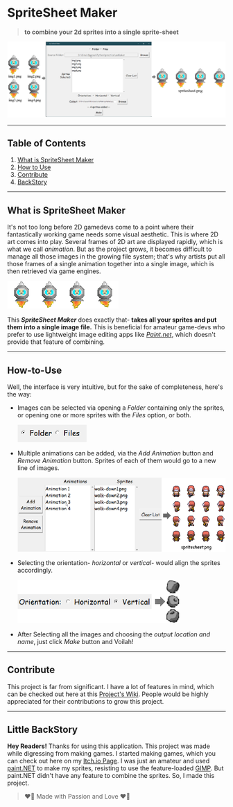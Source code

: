 # SpriteSheet Maker

> **to combine your 2d sprites into a single sprite-sheet**

![App](./res/app.png)

- - -

## Table of Contents

1. [What is SpriteSheet Maker](#what-is-spritesheet-maker)
1. [How to Use](#how-to-use)
1. [Contribute](#contribute)
1. [BackStory](#little-backstory)

- - -

## What is SpriteSheet Maker

It's not too long before 2D gamedevs come to a point where their fantastically working game needs some visual aesthetic. This is where 2D art comes into play. Several frames of 2D art are displayed rapidly, which is what we call *animation*. But as the project grows, it becomes difficult to manage all those images in the growing file system; that's why artists put all those frames of a single animation together into a single image, which is then retrieved via game engines.

![Animation illustration](./res/anim.gif)

This ***SpriteSheet Maker*** does exactly that- **takes all your sprites and put them into a single image file.** This is beneficial for amateur game-devs who prefer to use lightweight image editing apps like [*Paint.net*](https://www.getpaint.net/), which doesn't provide that feature of combining.

- - -

## How-to-Use

Well, the interface is very intuitive, but for the sake of completeness, here's the way:

* Images can be selected via opening a *Folder* containing only the sprites, or opening one or more sprites with the *Files* option, or both.

    ![Source](./res/source.png)

* Multiple animations can be added, via the *Add Animation* button and *Remove Animation* button. Sprites of each of them would go to a new line of images.

    ![SpritesSheet](./res/multiple-anim.png)

* Selecting the orientation- *horizontal* or *vertical*- would align the sprites accordingly.

    ![Orientation](./res/orientation.png)

* After Selecting all the images and choosing the *output location and name*, just click *Make* button and Voilah!

- - -

## Contribute

This project is far from significant. I have a lot of features in mind, which can be checked out here at this [Project's Wiki](https://github.com/lightRajat/SpriteSheet-Maker/wiki). People would be highly appreciated for their contributions to grow this project.

- - -

## Little BackStory

**Hey Readers!** Thanks for using this application. This project was made while digressing from making games. I started making games, which you can check out here on my [Itch.io Page](https://lightrajat.itch.io/). I was just an amateur and used [paint.NET](https://www.getpaint.net/) to make my sprites, resisting to use the feature-loaded [GIMP](https://www.gimp.org/). But paint.NET didn't have any feature to combine the sprites. So, I made this project.

> :heart_on_fire: Made with Passion and Love :heart_on_fire:
